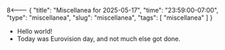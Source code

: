 8<--- { "title": "Miscellanea for 2025-05-17", "time": "23:59:00-07:00", "type": "miscellanea", "slug": "miscellanea", "tags": [ "miscellanea" ] }

- Hello world!
- Today was Eurovision day, and not much else got done.
